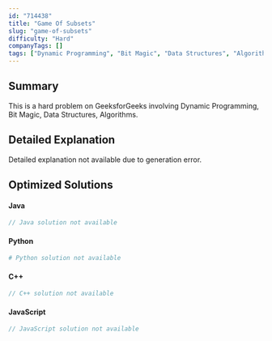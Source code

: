 ```yaml
---
id: "714438"
title: "Game Of Subsets"
slug: "game-of-subsets"
difficulty: "Hard"
companyTags: []
tags: ["Dynamic Programming", "Bit Magic", "Data Structures", "Algorithms"]
---
```


## Summary

This is a hard problem on GeeksforGeeks involving Dynamic Programming, Bit Magic, Data Structures, Algorithms.

## Detailed Explanation

Detailed explanation not available due to generation error.

## Optimized Solutions

#### Java
```java
// Java solution not available
```

#### Python
```python
# Python solution not available
```

#### C++
```cpp
// C++ solution not available
```

#### JavaScript
```javascript
// JavaScript solution not available
```